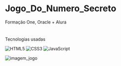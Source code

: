 # Jogo_Do_Numero_Secreto

Formação One, Oracle + Alura

#
Tecnologias usadas

![HTML5](https://img.shields.io/badge/html5-%23E34F26.svg?style=for-the-badge&logo=html5&logoColor=white)
![CSS3](https://img.shields.io/badge/css3-%231572B6.svg?style=for-the-badge&logo=css3&logoColor=white)
![JavaScript](https://img.shields.io/badge/javascript-%23323330.svg?style=for-the-badge&logo=javascript&logoColor=%23F7DF1E)

![imagem_jogo](https://github.com/MiqueasL/Jogo_Do_Numero_Secreto/assets/114825728/710da4e2-047e-4fc7-9394-d8ebfb3f6474)
